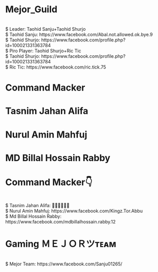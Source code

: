 # Mejor_Guild
<br/>
$ Leader: Taohid Sanju+Taohid Shurjo
<br/>
$ Taohid Sanju:  https://www.facebook.com/Abal.not.allowed.ok.bye.9
<br/>
$ Taohid Shurjo: https://www.facebook.com/profile.php?id=100021331363784
<br/>
$ Piro Player: Taohid Shurjo+Ric Tic
<br/>
$ Taohid Shurjo: https://www.facebook.com/profile.php?id=100021331363784
<br/>
$ Ric Tic:       https://www.facebook.com/ric.tick.75

# Command Macker
# Tasnim Jahan Alifa
# Nurul Amin Mahfuj
# MD Billal Hossain Rabby

# Command Macker👇
<br/>
$ Tasnim Jahan Alifa:        🤫🤫🤫🤫🤫🤫
<br/>
$ Nurul Amin Mahfuj:         https://www.facebook.com/Kingz.Tor.Abbu
<br/>
$ Md Billal Hossain Rabby:   https://www.facebook.com/mdbillalhossain.rabby.12

# Gaming ＭＥＪＯＲツᴛᴇᴀᴍ
<br/>
$ Mejor Team: https://www.facebook.com/Sanju01265/



